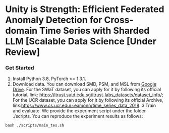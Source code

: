 # Unity is Strength: Efficient Federated Anomaly Detection for Cross-domain Time Series with Sharded LLM [Scalable Data Science [Under Review]
### Get Started
1. Install Python 3.8, PyTorch >= 1.3.1.
2. Download data. You can download SMD, PSM, and MSL from [Google Drive](https://drive.google.com/drive/folders/1gisthCoE-RrKJ0j3KPV7xiibhHWT9qRm).
   For the SWaT dataset, you can apply for it by following its official tutorial, link: https://itrust.sutd.edu.sg/itrust-labs_datasets/dataset_info/;
   For the UCR dataset, you can apply for it by following its official Archive, link:https://www.cs.ucr.edu/~eamonn/time_series_data_2018.
3.Train and evaluate. We provide the experiment script under the folder ./scripts. You can reproduce the experiment results as follows:
```
bash ./scripts/main_tes.sh
```
